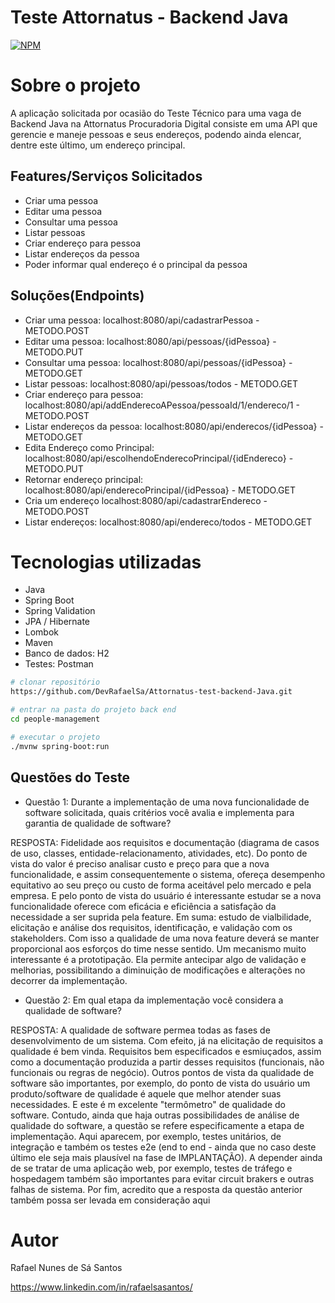 # Teste Attornatus - Backend Java
[![NPM](https://img.shields.io/npm/l/react)](https://github.com/DevRafaelSa/Attornatus-test-backend-Java/blob/main/LICENCE)

# Sobre o projeto

A aplicação solicitada por ocasião do Teste Técnico para uma vaga de Backend Java na Attornatus Procuradoria Digital consiste em uma API que gerencie e maneje pessoas e seus endereços, podendo ainda elencar, dentre este último, um endereço principal.

## Features/Serviços Solicitados
- Criar uma pessoa
- Editar uma pessoa
- Consultar uma pessoa
- Listar pessoas
- Criar endereço para pessoa
- Listar endereços da pessoa
- Poder informar qual endereço é o principal da pessoa



## Soluções(Endpoints)
- Criar uma pessoa:              localhost:8080/api/cadastrarPessoa                             - METODO.POST
- Editar uma pessoa:             localhost:8080/api/pessoas/{idPessoa}                          - METODO.PUT
- Consultar uma pessoa:          localhost:8080/api/pessoas/{idPessoa}                          - METODO.GET
- Listar pessoas:                localhost:8080/api/pessoas/todos                               - METODO.GET
- Criar endereço para pessoa:    localhost:8080/api/addEnderecoAPessoa/pessoaId/1/endereco/1    - METODO.POST
- Listar endereços da pessoa:    localhost:8080/api/enderecos/{idPessoa}                        - METODO.GET
- Edita Endereço como Principal: localhost:8080/api/escolhendoEnderecoPrincipal/{idEndereco}    - METODO.PUT
- Retornar endereço principal:   localhost:8080/api/enderecoPrincipal/{idPessoa}                - METODO.GET
- Cria um endereço               localhost:8080/api/cadastrarEndereco                           - METODO.POST
- Listar endereços:              localhost:8080/api/endereco/todos                              - METODO.GET


# Tecnologias utilizadas
- Java
- Spring Boot
- Spring Validation
- JPA / Hibernate
- Lombok
- Maven
- Banco de dados: H2
- Testes: Postman


```bash
# clonar repositório
https://github.com/DevRafaelSa/Attornatus-test-backend-Java.git

# entrar na pasta do projeto back end
cd people-management

# executar o projeto
./mvnw spring-boot:run
```

## Questões do Teste
- Questão 1: Durante a implementação de uma nova funcionalidade de software solicitada, quais critérios você avalia e implementa para garantia de qualidade de software?

RESPOSTA:
    Fidelidade aos requisitos e documentação (diagrama de casos de uso, classes, entidade-relacionamento, atividades, etc). Do ponto de vista do valor é preciso analisar custo e preço para que a nova funcionalidade, e assim consequentemente o sistema, ofereça desempenho equitativo ao seu preço ou custo de forma aceitável pelo mercado e pela empresa. E pelo ponto de vista do usuário é interessante estudar se a nova funcionalidade oferece com eficácia e eficiência a satisfação da necessidade a ser suprida pela feature. Em suma: estudo de vialbilidade, elicitação e análise dos requisitos, identificação, e validação com os stakeholders. Com isso a qualidade de uma nova feature deverá se manter proporcional aos esforços do time nesse sentido. Um mecanismo muito interessante é a prototipação. Ela permite antecipar algo de validação e melhorias, possibilitando a diminuição de modificações e alterações no decorrer da implementação.


- Questão 2: Em qual etapa da implementação você considera a qualidade de software?

RESPOSTA:
    A qualidade de software permea todas as fases de desenvolvimento de um sistema. Com efeito, já na elicitação de requisitos a qualidade é bem vinda. Requisitos bem especificados e esmiuçados, assim como a documentação produzida a partir desses requisitos (funcionais, não funcionais ou regras de negócio). Outros pontos de vista da qualidade de software são importantes, por exemplo, do ponto de vista do usuário um produto/software de qualidade é aquele que melhor atender suas necessidades. E este é m excelente "termômetro" de qualidade do software. Contudo, ainda que haja outras possibilidades de análise de qualidade do software, a questão se refere especificamente a etapa de implementação. Aqui aparecem, por exemplo, testes unitários, de integração e também os testes e2e (end to end - ainda que no caso deste último ele seja mais plausível na fase de IMPLANTAÇÃO). A depender ainda de se tratar de uma aplicação web, por exemplo, testes de tráfego e hospedagem também são importantes para evitar circuit brakers e outras falhas de sistema. Por fim, acredito que a resposta da questão anterior também possa ser levada em consideração aqui



# Autor

Rafael Nunes de Sá Santos

https://www.linkedin.com/in/rafaelsasantos/
